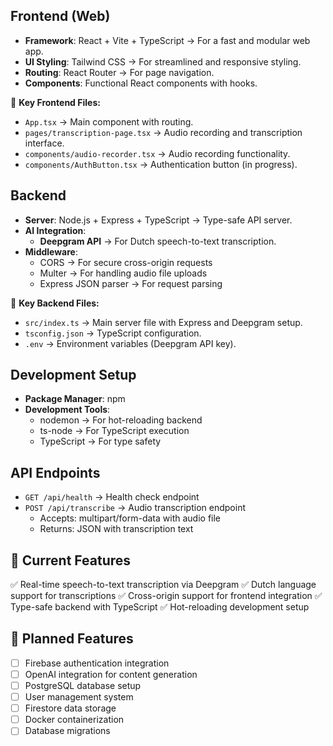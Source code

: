 ## Frontend (Web)
- **Framework**: React + Vite + TypeScript → For a fast and modular web app.
- **UI Styling**: Tailwind CSS → For streamlined and responsive styling.
- **Routing**: React Router → For page navigation.
- **Components**: Functional React components with hooks.

📂 **Key Frontend Files:**
- `App.tsx` → Main component with routing.
- `pages/transcription-page.tsx` → Audio recording and transcription interface.
- `components/audio-recorder.tsx` → Audio recording functionality.
- `components/AuthButton.tsx` → Authentication button (in progress).

## Backend
- **Server**: Node.js + Express + TypeScript → Type-safe API server.
- **AI Integration**:
  - **Deepgram API** → For Dutch speech-to-text transcription.
- **Middleware**: 
  - CORS → For secure cross-origin requests
  - Multer → For handling audio file uploads
  - Express JSON parser → For request parsing

📂 **Key Backend Files:**
- `src/index.ts` → Main server file with Express and Deepgram setup.
- `tsconfig.json` → TypeScript configuration.
- `.env` → Environment variables (Deepgram API key).

## Development Setup
- **Package Manager**: npm
- **Development Tools**:
  - nodemon → For hot-reloading backend
  - ts-node → For TypeScript execution
  - TypeScript → For type safety

## API Endpoints
- `GET /api/health` → Health check endpoint
- `POST /api/transcribe` → Audio transcription endpoint
  - Accepts: multipart/form-data with audio file
  - Returns: JSON with transcription text

## 🌟 Current Features
✅ Real-time speech-to-text transcription via Deepgram
✅ Dutch language support for transcriptions
✅ Cross-origin support for frontend integration
✅ Type-safe backend with TypeScript
✅ Hot-reloading development setup

## 🚀 Planned Features
- [ ] Firebase authentication integration
- [ ] OpenAI integration for content generation
- [ ] PostgreSQL database setup
- [ ] User management system
- [ ] Firestore data storage
- [ ] Docker containerization
- [ ] Database migrations